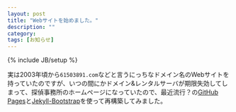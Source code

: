 ```yaml
---
layout: post
title: "Webサイトを始めました。"
description: ""
category:
tags: [お知らせ]
---
```

{% include JB/setup %}

実は2003年頃から`61503891.com`などと言うにっちなドメイン名のWebサイトを持っていたのですが、いつの間にかドメイン&レンタルサーバが期限失効してしまって、探偵事務所のホームページになっていたので、最近流行？の[GitHub Pages](http://pages.github.com/)と[Jekyll-Bootstrap](http://jekyllbootstrap.com/)を使って再構築してみました。